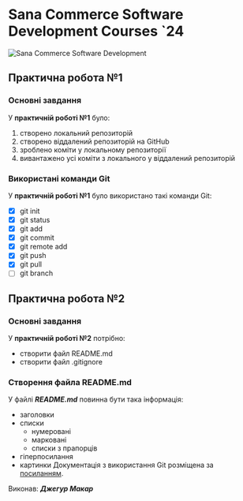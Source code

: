 # Sana Commerce Software Development Courses `24
![Sana Commerce Software Development](https://upload.wikimedia.org/wikipedia/commons/0/08/Sana_Commerce_Logo.png)

## Практична робота №1
### Основні завдання
У **практичній роботі №1** було:
1. створено локальний репозиторій
1. створено віддалений репозиторій на GitHub
1. зроблено коміти у локальному репозиторії
1. вивантажено усі коміти з локального у віддалений репозиторій

### Використані команди Git
У **практичній роботі №1** було використано такі команди Git:
- [x] git init
- [x] git status
- [x] git add
- [x] git commit
- [x] git remote add
- [x] git push
- [x] git pull
- [ ] git branch

## Практична робота №2
### Основні завдання
У **практичній роботі №2** потрібно:
- створити файл README.md
- створити файл .gitignore

### Створення файла README.md
У файлі ***README.md*** повинна бути така інформація:
- заголовки
- списки
	- нумеровані
	- марковані
	- списки з прапорців
- гіперпосилання
- картинки
Документація з використання Git розміщена за [посиланням](https://docs.google.com/document/d/1agdvcLqd2w2rWS0-fCqwsevO-7QN2xLpZPq7Haylq4U/edit?usp=drivesdk).

Виконав: ***Джегур Макар***